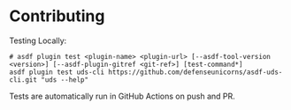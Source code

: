 # Contributing

Testing Locally:

```shell
# asdf plugin test <plugin-name> <plugin-url> [--asdf-tool-version <version>] [--asdf-plugin-gitref <git-ref>] [test-command*]
asdf plugin test uds-cli https://github.com/defenseunicorns/asdf-uds-cli.git "uds --help"
```

Tests are automatically run in GitHub Actions on push and PR.
